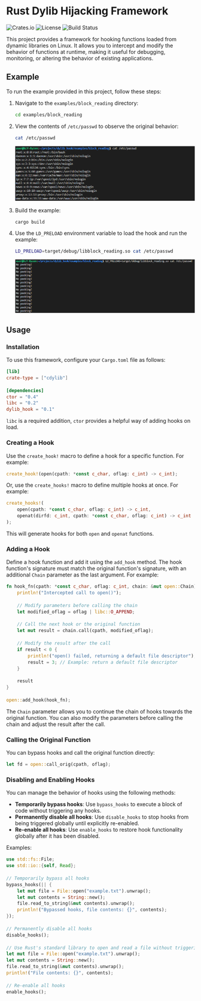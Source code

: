 # Rust Dylib Hijacking Framework

![Crates.io](https://img.shields.io/crates/v/dylib_hook)
![License](https://img.shields.io/crates/l/dylib_hook)
![Build Status](https://img.shields.io/github/actions/workflow/status/KeiranY/dylib_hook/ci.yml?branch=main)

This project provides a framework for hooking functions loaded from dynamic libraries on Linux. It allows you to intercept and modify the behavior of functions at runtime, making it useful for debugging, monitoring, or altering the behavior of existing applications.

## Example

To run the example provided in this project, follow these steps:

1. Navigate to the `examples/block_reading` directory:
   ```bash
   cd examples/block_reading
   ```

2. View the contents of `/etc/passwd` to observe the original behavior:
   ```bash
   cat /etc/passwd
   ```
    ![Before Hook](examples/block_reading/before.png)

3. Build the example:
   ```bash
   cargo build
   ```

4. Use the `LD_PRELOAD` environment variable to load the hook and run the example:
   ```bash
   LD_PRELOAD=target/debug/libblock_reading.so cat /etc/passwd
   ```
    ![After Hook](examples/block_reading/after.png)



## Usage

### Installation

To use this framework, configure your `Cargo.toml` file as follows:

```toml
[lib]
crate-type = ["cdylib"]

[dependencies]
ctor = "0.4"
libc = "0.2"
dylib_hook = "0.1"
```

`libc` is a required addition, `ctor` provides a helpful way of adding hooks on load.


### Creating a Hook

Use the `create_hook!` macro to define a hook for a specific function. For example:

```rust
create_hook!(open(cpath: *const c_char, oflag: c_int) -> c_int);
```


Or, use the `create_hooks!` macro to define multiple hooks at once. For example:

```rust
create_hooks!(
    open(cpath: *const c_char, oflag: c_int) -> c_int,
    openat(dirfd: c_int, cpath: *const c_char, oflag: c_int) -> c_int
);
```

This will generate hooks for both `open` and `openat` functions.

### Adding a Hook

Define a hook function and add it using the `add_hook` method. The hook function's signature must match the original function's signature, with an additional `Chain` parameter as the last argument. For example:

```rust
fn hook_fn(cpath: *const c_char, oflag: c_int, chain: &mut open::Chain) -> c_int {
    println!("Intercepted call to open()");

    // Modify parameters before calling the chain
    let modified_oflag = oflag | libc::O_APPEND;

    // Call the next hook or the original function
    let mut result = chain.call(cpath, modified_oflag);

    // Modify the result after the call
    if result < 0 {
        println!("open() failed, returning a default file descriptor");
        result = 3; // Example: return a default file descriptor
    }

    result
}

open::add_hook(hook_fn);
```

The `Chain` parameter allows you to continue the chain of hooks towards the original function. You can also modify the parameters before calling the chain and adjust the result after the call.

### Calling the Original Function

You can bypass hooks and call the original function directly:

```rust
let fd = open::call_orig(cpath, oflag);
```

### Disabling and Enabling Hooks

You can manage the behavior of hooks using the following methods:

- **Temporarily bypass hooks**: Use `bypass_hooks` to execute a block of code without triggering any hooks.
- **Permanently disable all hooks**: Use `disable_hooks` to stop hooks from being triggered globally until explicitly re-enabled.
- **Re-enable all hooks**: Use `enable_hooks` to restore hook functionality globally after it has been disabled.

Examples:

```rust
use std::fs::File;
use std::io::{self, Read};

// Temporarily bypass all hooks
bypass_hooks(|| {
    let mut file = File::open("example.txt").unwrap();
    let mut contents = String::new();
    file.read_to_string(&mut contents).unwrap();
    println!("Bypassed hooks, file contents: {}", contents);
});

// Permanently disable all hooks
disable_hooks();

// Use Rust's standard library to open and read a file without triggering hooks
let mut file = File::open("example.txt").unwrap();
let mut contents = String::new();
file.read_to_string(&mut contents).unwrap();
println!("File contents: {}", contents);

// Re-enable all hooks
enable_hooks();
```
